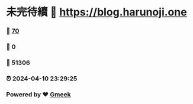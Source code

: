 # 未完待續 :link: https://blog.harunoji.one 
### :page_facing_up: [70](https://blog.harunoji.one/tag.html) 
### :speech_balloon: 0 
### :hibiscus: 51306 
### :alarm_clock: 2024-04-10 23:29:25 
### Powered by :heart: [Gmeek](https://github.com/Meekdai/Gmeek)
